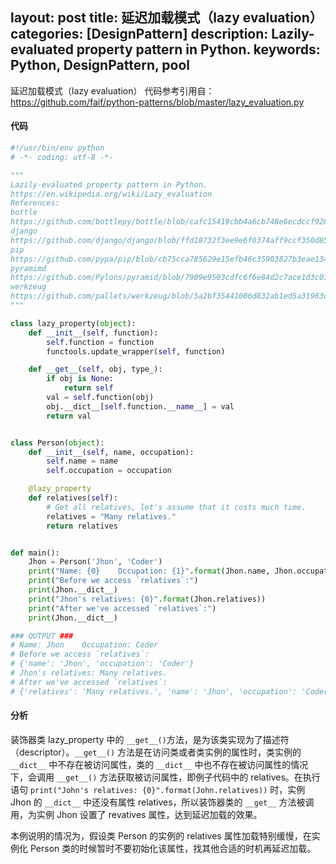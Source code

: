 layout: post
title: 延迟加载模式（lazy evaluation）
categories: [DesignPattern]
description: Lazily-evaluated property pattern in Python.
keywords: Python, DesignPattern, pool
---

延迟加载模式（lazy evaluation）
代码参考引用自：https://github.com/faif/python-patterns/blob/master/lazy_evaluation.py

#### 代码

```python
#!/usr/bin/env python
# -*- coding: utf-8 -*-

"""
Lazily-evaluated property pattern in Python.
https://en.wikipedia.org/wiki/Lazy_evaluation
References:
bottle
https://github.com/bottlepy/bottle/blob/cafc15419cbb4a6cb748e6ecdccf92893bb25ce5/bottle.py#L270
django
https://github.com/django/django/blob/ffd18732f3ee9e6f0374aff9ccf350d85187fac2/django/utils/functional.py#L19
pip
https://github.com/pypa/pip/blob/cb75cca785629e15efb46c35903827b3eae13481/pip/utils/__init__.py#L821
pyramimd
https://github.com/Pylons/pyramid/blob/7909e9503cdfc6f6e84d2c7ace1d3c03ca1d8b73/pyramid/decorator.py#L4
werkzeug
https://github.com/pallets/werkzeug/blob/5a2bf35441006d832ab1ed5a31963cbc366c99ac/werkzeug/utils.py#L35
"""

class lazy_property(object):
    def __init__(self, function):
        self.function = function
        functools.update_wrapper(self, function)

    def __get__(self, obj, type_):
        if obj is None:
            return self
        val = self.function(obj)
        obj.__dict__[self.function.__name__] = val
        return val


class Person(object):
    def __init__(self, name, occupation):
        self.name = name
        self.occupation = occupation

    @lazy_property
    def relatives(self):
        # Get all relatives, let's assume that it costs much time.
        relatives = "Many relatives."
        return relatives


def main():
    Jhon = Person('Jhon', 'Coder')
    print("Name: {0}    Occupation: {1}".format(Jhon.name, Jhon.occupation))
    print("Before we access `relatives`:")
    print(Jhon.__dict__)
    print("Jhon's relatives: {0}".format(Jhon.relatives))
    print("After we've accessed `relatives`:")
    print(Jhon.__dict__)

### OUTPUT ###
# Name: Jhon    Occupation: Coder
# Before we access `relatives`:
# {'name': 'Jhon', 'occupation': 'Coder'}
# Jhon's relatives: Many relatives.
# After we've accessed `relatives`:
# {'relatives': 'Many relatives.', 'name': 'Jhon', 'occupation': 'Coder'}
```

#### 分析

装饰器类 lazy_property 中的 `__get__()`方法，是为该类实现为了描述符（descriptor）。`__get__()` 方法是在访问类或者类实例的属性时，类实例的 `__dict__` 中不存在被访问属性，类的 `__dict__` 中也不存在被访问属性的情况下，会调用 `__get__()` 方法获取被访问属性，即例子代码中的 relatives。在执行语句 `print("John's relatives: {0}".format(John.relatives))` 时，实例 Jhon 的 `__dict__` 中还没有属性 relatives，所以装饰器类的 `__get__` 方法被调用，为实例 Jhon 设置了 revatives 属性，达到延迟加载的效果。

本例说明的情况为，假设类 Person 的实例的 relatives 属性加载特别缓慢，在实例化 Person 类的时候暂时不要初始化该属性，找其他合适的时机再延迟加载。